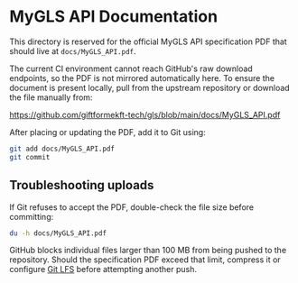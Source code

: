# MyGLS API Documentation

This directory is reserved for the official MyGLS API specification PDF that should live at `docs/MyGLS_API.pdf`.

The current CI environment cannot reach GitHub's raw download endpoints, so the PDF is not mirrored automatically here. To ensure the document is present locally, pull from the upstream repository or download the file manually from:

https://github.com/giftformekft-tech/gls/blob/main/docs/MyGLS_API.pdf

After placing or updating the PDF, add it to Git using:

```bash
git add docs/MyGLS_API.pdf
git commit
```

## Troubleshooting uploads

If Git refuses to accept the PDF, double-check the file size before committing:

```bash
du -h docs/MyGLS_API.pdf
```

GitHub blocks individual files larger than 100 MB from being pushed to the repository. Should the specification PDF exceed that limit, compress it or configure [Git LFS](https://docs.github.com/en/repositories/working-with-files/managing-large-files/about-git-large-file-storage) before attempting another push.
